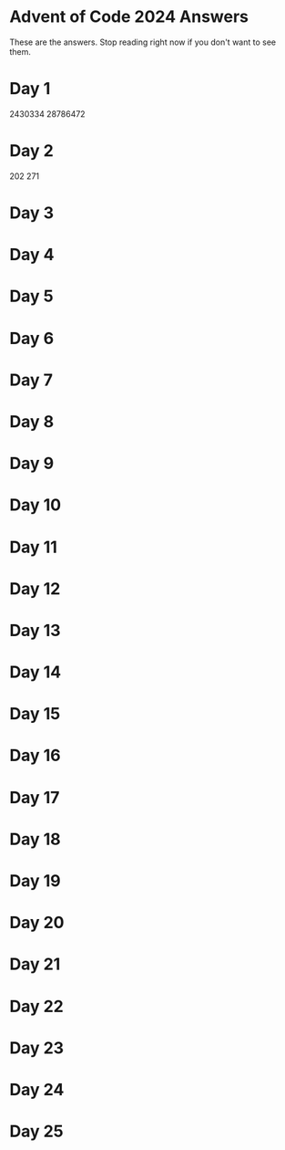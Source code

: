 # Advent of Code 2024 Answers

These are the answers. Stop reading right now if you don't want to see them.

# Day 1
2430334
28786472

# Day 2
202
271

# Day 3


# Day 4


# Day 5


# Day 6


# Day 7


# Day 8


# Day 9


# Day 10


# Day 11


# Day 12


# Day 13


# Day 14


# Day 15


# Day 16


# Day 17


# Day 18


# Day 19


# Day 20


# Day 21


# Day 22


# Day 23


# Day 24


# Day 25